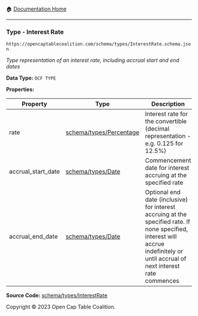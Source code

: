 :house: [Documentation Home](/README.md)

---

### Type - Interest Rate

`https://opencaptablecoalition.com/schema/types/InterestRate.schema.json`

_Type representation of an interest rate, including accrual start and end dates_

**Data Type:** `OCF TYPE`

**Properties:**

| Property           | Type                                                        | Description                                                                                                                                                                      | Required   |
| ------------------ | ----------------------------------------------------------- | -------------------------------------------------------------------------------------------------------------------------------------------------------------------------------- | ---------- |
| rate               | [schema/types/Percentage](/docs/schema/types/Percentage.md) | Interest rate for the convertible (decimal representation - e.g. 0.125 for 12.5%)                                                                                                | `REQUIRED` |
| accrual_start_date | [schema/types/Date](/docs/schema/types/Date.md)             | Commencement date for interest accruing at the specified rate                                                                                                                    | `REQUIRED` |
| accrual_end_date   | [schema/types/Date](/docs/schema/types/Date.md)             | Optional end date (inclusive) for interest accruing at the specified rate. If none specified, interest will accrue indefinitely or until accrual of next interest rate commences | -          |

**Source Code:** [schema/types/InterestRate](/schema/types/InterestRate.schema.json)

Copyright © 2023 Open Cap Table Coalition.
